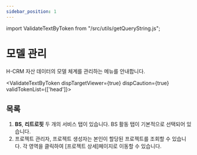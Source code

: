 ```yaml
---
sidebar_position: 1
---
```


import ValidateTextByToken from "/src/utils/getQueryString.js";

# 모델 관리

H-CRM 자산 데이터의 모델 체계를 관리하는 메뉴를 안내합니다.

<ValidateTextByToken dispTargetViewer={true} dispCaution={true} validTokenList={['head']}>

## 목록

1. **BS**, **리트로핏** 두 개의 서비스 탭이 있습니다. BS 활동 탭이 기본적으로 선택되어 있습니다.
1. 프로젝트 관리자, 프로젝트 생성자는 본인이 할당된 프로젝트를 조회할 수 있습니다. 각 영역을 클릭하여 [프로젝트 상세]페이지로 이동할 수 있습니다.

</ValidateTextByToken>
